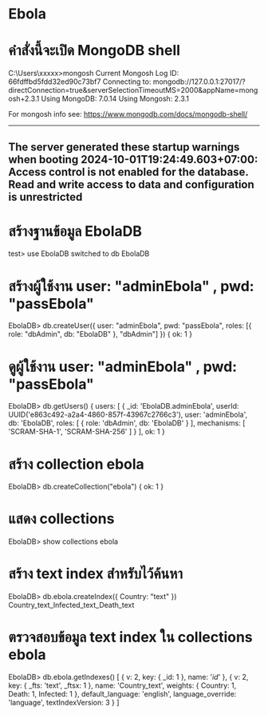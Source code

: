 # Ebola

# คำสั่งนี้จะเปิด MongoDB shell 
C:\Users\xxxxx>mongosh
Current Mongosh Log ID: 66fdffbd5fdd32ed90c73bf7
Connecting to:          mongodb://127.0.0.1:27017/?directConnection=true&serverSelectionTimeoutMS=2000&appName=mongosh+2.3.1
Using MongoDB:          7.0.14
Using Mongosh:          2.3.1

For mongosh info see: https://www.mongodb.com/docs/mongodb-shell/

------
   The server generated these startup warnings when booting
   2024-10-01T19:24:49.603+07:00: Access control is not enabled for the database. Read and write access to data and configuration is unrestricted
------
# สร้างฐานข้อมูล EbolaDB
test> use EbolaDB
switched to db EbolaDB

# สร้างผู้ใช้งาน user: "adminEbola" , pwd: "passEbola"
EbolaDB> db.createUser({ user: "adminEbola", pwd: "passEbola", roles: [{ role: "dbAdmin", db: "EbolaDB" }, "dbAdmin"] })
{ ok: 1 }

# ดูผู้ใช้งาน user: "adminEbola" , pwd: "passEbola"
EbolaDB> db.getUsers()
{
  users: [
    {
      _id: 'EbolaDB.adminEbola',
      userId: UUID('e863c492-a2a4-4860-857f-43967c2766c3'),
      user: 'adminEbola',
      db: 'EbolaDB',
      roles: [ { role: 'dbAdmin', db: 'EbolaDB' } ],
      mechanisms: [ 'SCRAM-SHA-1', 'SCRAM-SHA-256' ]
    }
  ],
  ok: 1
}

# สร้าง collection ebola
EbolaDB> db.createCollection("ebola")
{ ok: 1 }

# แสดง collections
EbolaDB> show collections
ebola

# สร้าง text index สำหรับไว้ค้นหา
EbolaDB> db.ebola.createIndex({ Country: "text" })
Country_text_Infected_text_Death_text

# ตรวจสอบข้อมูล text index ใน collections ebola
EbolaDB> db.ebola.getIndexes()
[
  { v: 2, key: { _id: 1 }, name: '_id_' },
  {
    v: 2,
    key: { _fts: 'text', _ftsx: 1 },
    name: 'Country_text',
    weights: { Country: 1, Death: 1, Infected: 1 },
    default_language: 'english',
    language_override: 'language',
    textIndexVersion: 3
  }
]